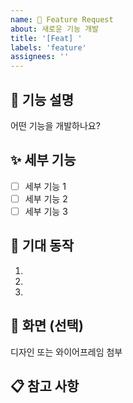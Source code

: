 ```yaml
---
name: 🚀 Feature Request
about: 새로운 기능 개발
title: '[Feat] '
labels: 'feature'
assignees: ''
---
```


## 📝 기능 설명
어떤 기능을 개발하나요?

## ✨ 세부 기능
- [ ] 세부 기능 1
- [ ] 세부 기능 2
- [ ] 세부 기능 3

## 🔄 기대 동작
1. 
2. 
3. 

## 🎨 화면 (선택)
디자인 또는 와이어프레임 첨부

## 📋 참고 사항
